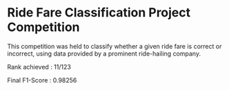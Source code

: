 # Ride Fare Classification Project Competition
This competition was held to classify whether a given ride fare is correct or incorrect, using data provided by a prominent ride-hailing company. 

Rank achieved : 11/123 

Final F1-Score : 0.98256
